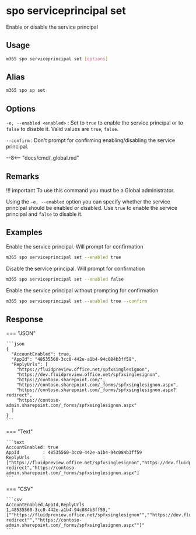 # spo serviceprincipal set

Enable or disable the service principal

## Usage

```sh
m365 spo serviceprincipal set [options]
```

## Alias

```sh
m365 spo sp set
```

## Options

`-e, --enabled <enabled>`
: Set to `true` to enable the service principal or to `false` to disable it. Valid values are `true`, `false`.

`--confirm`
: Don't prompt for confirming enabling/disabling the service principal.

--8<-- "docs/cmd/_global.md"

## Remarks

!!! important
    To use this command you must be a Global administrator.

Using the `-e, --enabled` option you can specify whether the service principal should be enabled or disabled. Use `true` to enable the service principal and `false` to disable it.

## Examples

Enable the service principal. Will prompt for confirmation

```sh
m365 spo serviceprincipal set --enabled true
```

Disable the service principal. Will prompt for confirmation

```sh
m365 spo serviceprincipal set --enabled false
```

Enable the service principal without prompting for confirmation

```sh
m365 spo serviceprincipal set --enabled true --confirm
```

## Response

=== "JSON"

    ```json
    {
      "AccountEnabled": true,
      "AppId": "48535560-3cc0-442e-a1b4-94c084b3ff59",
      "ReplyUrls": [
        "https://fluidpreview.office.net/spfxsinglesignon",
        "https://dev.fluidpreview.office.net/spfxsinglesignon",
        "https://contoso.sharepoint.com/",
        "https://contoso.sharepoint.com/_forms/spfxsinglesignon.aspx",
        "https://contoso.sharepoint.com/_forms/spfxsinglesignon.aspx?redirect",
        "https://contoso-admin.sharepoint.com/_forms/spfxsinglesignon.aspx"
      ]
    }
    ```

=== "Text"

    ```text
    AccountEnabled: true
    AppId         : 48535560-3cc0-442e-a1b4-94c084b3ff59
    ReplyUrls     : ["https://fluidpreview.office.net/spfxsinglesignon","https://dev.fluidpreview.office.net/spfxsinglesignon","https://contoso.sharepoint.com/","https://contoso.sharepoint.com/_forms/spfxsinglesignon.aspx","https://contoso.sharepoint.com/_forms/spfxsinglesignon.aspx?redirect","https://contoso-admin.sharepoint.com/_forms/spfxsinglesignon.aspx"]
    ```

=== "CSV"

    ```csv
    AccountEnabled,AppId,ReplyUrls
    1,48535560-3cc0-442e-a1b4-94c084b3ff59,"[""https://fluidpreview.office.net/spfxsinglesignon"",""https://dev.fluidpreview.office.net/spfxsinglesignon"",""https://contoso.sharepoint.com/"",""https://contoso.sharepoint.com/_forms/spfxsinglesignon.aspx"",""https://contoso.sharepoint.com/_forms/spfxsinglesignon.aspx?redirect"",""https://contoso-admin.sharepoint.com/_forms/spfxsinglesignon.aspx""]"
    ```
